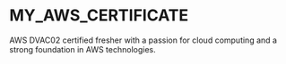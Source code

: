 # MY_AWS_CERTIFICATE
AWS DVAC02 certified fresher with a passion for cloud computing and a strong foundation in AWS technologies.
